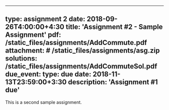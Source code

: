 
------
type: assignment 2
date: 2018-09-26T4:00:00+4:30
title: 'Assignment #2 - Sample Assignment'
pdf: /static_files/assignments/AddCommute.pdf
attachment: # /static_files/assignments/asg.zip
solutions: /static_files/assignments/AddCommuteSol.pdf
due_event: 
    type: due
    date: 2018-11-13T23:59:00+3:30
    description: 'Assignment #1 due'
---

This is a second sample assignment. 
